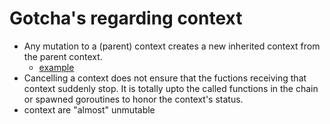 # Gotcha's regarding context 

- Any mutation to a (parent) context creates a new inherited context from the parent context.
    - [example](cmd/examples/2/main.go)
- Cancelling a context does not ensure that the fuctions receiving that context suddenly stop. It is totally upto the called functions in the chain or spawned goroutines to honor the context's status.
- context are "almost" unmutable
